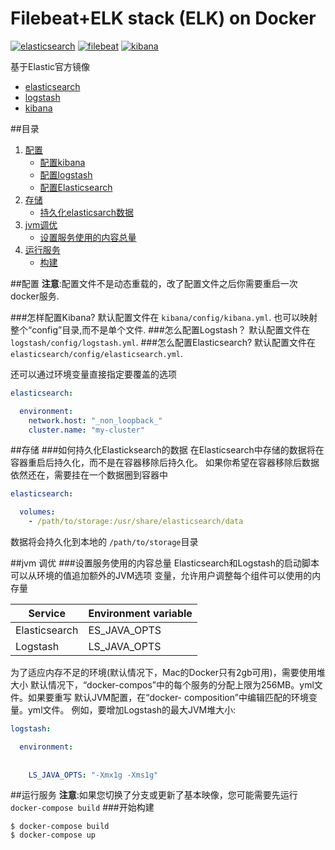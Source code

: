 # Filebeat+ELK stack (ELK) on Docker

[![elasticsearch](https://img.shields.io/badge/elasticsearch-6.4.0-blue.svg)](https://www.elastic.co/)
[![filebeat](https://img.shields.io/badge/filebeat-5.1-brightgreen.svg)](https://www.elastic.co/cn/products/beats/filebeat)
[![kibana](https://img.shields.io/badge/kibana-6.4.0-orange.svg)](https://www.elastic.co/downloads/kibana)

基于Elastic官方镜像
* [elasticsearch](https://github.com/elastic/elasticsearch-docker)
* [logstash](https://github.com/elastic/logstash-docker)
* [kibana](https://github.com/elastic/kibana-docker)

##目录

1.  [配置](#configuration)
    * [配置kibana](#怎样配置kibana?)
    * [配置logstash](#怎么配置logstash？)
    * [配置Elasticsearch](#怎么配置elasticsearch?)
2.  [存储](#存储)
    * [持久化elasticsarch数据](#如何持久化elasticksearch的数据)
3.  [jvm调优](#jvm-调优)
    * [设置服务使用的内容总量](#设置服务使用的内容总量)
4.  [运行服务](#运行服务)
    * [构建](#开始构建)    



##配置
**注意**:配置文件不是动态重载的，改了配置文件之后你需要重启一次docker服务.

###怎样配置Kibana?
默认配置文件在 `kibana/config/kibana.yml`.
也可以映射整个“config”目录,而不是单个文件.
###怎么配置Logstash？
默认配置文件在 `logstash/config/logstash.yml`.
###怎么配置Elasticsearch?
默认配置文件在 `elasticsearch/config/elasticsearch.yml`.

还可以通过环境变量直接指定要覆盖的选项

```yml
elasticsearch:

  environment:
    network.host: "_non_loopback_"
    cluster.name: "my-cluster"
```
##存储
###如何持久化Elasticksearch的数据
在Elasticsearch中存储的数据将在容器重启后持久化，而不是在容器移除后持久化。
如果你希望在容器移除后数据依然还在，需要挂在一个数据圈到容器中

```yml
elasticsearch:

  volumes:
    - /path/to/storage:/usr/share/elasticsearch/data
```

数据将会持久化到本地的 `/path/to/storage`目录

##jvm 调优
###设置服务使用的内容总量
Elasticsearch和Logstash的启动脚本可以从环境的值追加额外的JVM选项
变量，允许用户调整每个组件可以使用的内存量

| Service       | Environment variable |
|---------------|----------------------|
| Elasticsearch | ES_JAVA_OPTS         |
| Logstash      | LS_JAVA_OPTS         |

为了适应内存不足的环境(默认情况下，Mac的Docker只有2gb可用)，需要使用堆大小
默认情况下，“docker-compos”中的每个服务的分配上限为256MB。yml文件。如果要重写
默认JVM配置，在“docker- composition”中编辑匹配的环境变量。yml文件。
例如，要增加Logstash的最大JVM堆大小:

```yml
logstash:

  environment:
  
  
    LS_JAVA_OPTS: "-Xmx1g -Xms1g"
```
##运行服务
**注意**:如果您切换了分支或更新了基本映像，您可能需要先运行`docker-compose build`
###开始构建
```
$ docker-compose build
$ docker-compose up
```
